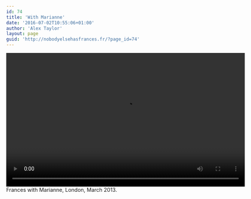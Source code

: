 ```yaml
---
id: 74
title: 'With Marianne'
date: '2016-07-02T10:55:06+01:00'
author: 'Alex Taylor'
layout: page
guid: 'http://nobodyelsehasfrances.fr/?page_id=74'
---
```


<div class="wp-video" style="width: 640px;"><video class="wp-video-shortcode" controls="controls" height="360" id="video-74-3" preload="metadata" width="640"><source src="http://nobodyelsehasfrances.fr/wp-content/uploads/2016/07/Frankie-with-Marianne.m4v?_=3" type="video/mp4"></source><http://nobodyelsehasfrances.fr/wp-content/uploads/2016/07/Frankie-with-Marianne.m4v></video></div>  
Frances with Marianne, London, March 2013. 